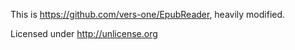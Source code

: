 ﻿This is https://github.com/vers-one/EpubReader, heavily modified.


Licensed under http://unlicense.org